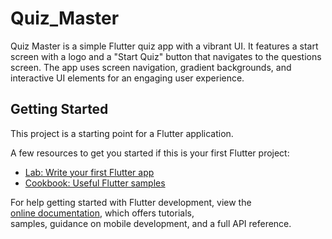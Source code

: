 # Quiz_Master

Quiz Master is a simple Flutter quiz app with a vibrant UI. It features a start screen with a logo and a "Start Quiz" button that navigates to the questions screen. The app uses screen navigation, gradient backgrounds, and interactive UI elements for an engaging user experience.

## Getting Started

This project is a starting point for a Flutter application.

A few resources to get you started if this is your first Flutter project:

- [Lab: Write your first Flutter app](https://docs.flutter.dev/get-started/codelab)
- [Cookbook: Useful Flutter samples](https://docs.flutter.dev/cookbook)

For help getting started with Flutter development, view the  
[online documentation](https://docs.flutter.dev/), which offers tutorials,  
samples, guidance on mobile development, and a full API reference.
